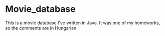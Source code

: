 # Movie_database
This is a movie database I've written in Java. It was one of my homeworks, so the comments are in Hungarian.
